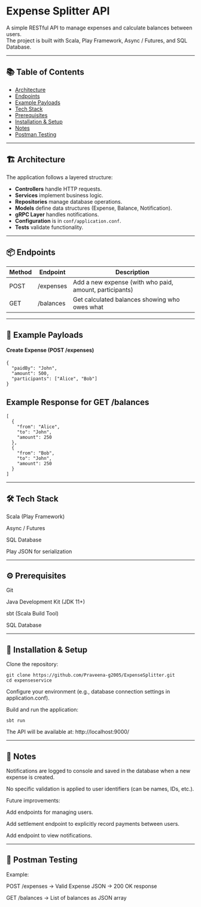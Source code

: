# Expense Splitter API  
A simple RESTful API to manage expenses and calculate balances between users.  
The project is built with Scala, Play Framework, Async / Futures, and SQL Database.

---

## 📚 Table of Contents

- [Architecture](#architecture)  
- [Endpoints](#endpoints)  
- [Example Payloads](#example-payloads)   
- [Tech Stack](#tech-stack)  
- [Prerequisites](#prerequisites)  
- [Installation & Setup](#installation--setup)  
- [Notes](#notes)   
- [Postman Testing](#postman-testing) 
---

## 🏗️ Architecture

The application follows a layered structure: 
- **Controllers** handle HTTP requests.  
- **Services** implement business logic.  
- **Repositories** manage database operations.  
- **Models** define data structures (Expense, Balance, Notification).  
- **gRPC Layer** handles notifications.  
- **Configuration** is in `conf/application.conf`.  
- **Tests** validate functionality.
---

## 📦 Endpoints

| Method | Endpoint   | Description                                     |
|--------|------------|-------------------------------------------------|
| POST   | /expenses  | Add a new expense (with who paid, amount, participants) |
| GET    | /balances  | Get calculated balances showing who owes what |

---

## 🧪 Example Payloads

#### Create Expense (POST /expenses)
```
{
  "paidBy": "John",
  "amount": 500,
  "participants": ["Alice", "Bob"]
} 
```
## Example Response for GET /balances 
```
[
  {
    "from": "Alice",
    "to": "John",
    "amount": 250
  },
  {
    "from": "Bob",
    "to": "John",
    "amount": 250
  }
]
```
---

## 🛠️ Tech Stack

Scala (Play Framework)

Async / Futures

SQL Database

Play JSON for serialization

---

## ⚙️ Prerequisites

Git

Java Development Kit (JDK 11+)

sbt (Scala Build Tool)

SQL Database

---

## 🚀 Installation & Setup

Clone the repository:
```
git clone https://github.com/Praveena-g2005/ExpenseSplitter.git
cd expenseservice
```
Configure your environment (e.g., database connection settings in application.conf).

Build and run the application:
```
sbt run
```
The API will be available at:
http://localhost:9000/

---

## 🚧 Notes

Notifications are logged to console and saved in the database when a new expense is created.

No specific validation is applied to user identifiers (can be names, IDs, etc.).

Future improvements:

Add endpoints for managing users.

Add settlement endpoint to explicitly record payments between users.

Add endpoint to view notifications.

---

## 🧪 Postman Testing

Example:

POST /expenses → Valid Expense JSON → 200 OK response

GET /balances → List of balances as JSON array
